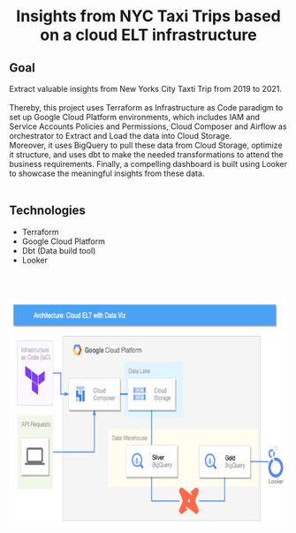 <h1 align=center>Insights from NYC Taxi Trips based on a cloud ELT infrastructure</h1> 

<h2>Goal</h2>
Extract valuable insights from New Yorks City Taxti Trip from 2019 to 2021.
<br>
<br>
Thereby, this project uses Terraform as Infrastructure as Code paradigm to set up Google Cloud Platform environments, which includes IAM and Service Accounts Policies and Permissions, Cloud Composer and Airflow as orchestrator to Extract and Load the data into Cloud Storage. 
<br>
Moreover, it uses BigQuery to pull these data from Cloud Storage, optimize it structure, and uses dbt to make the needed transformations to attend the business requirements. Finally, a compelling dashboard is built using Looker to showcase the meaningful insights from these data.


<br>
<br>


<h2>Technologies</h2>

- Terraform
- Google Cloud Platform 
- Dbt (Data build tool)
- Looker

<br>
<br>

<img title="Architecture" alt="" src="https://github.com/tomasoak/proj_insight_taxitrip/blob/main/proj_architecture.png" height=411, width=685> </img>




